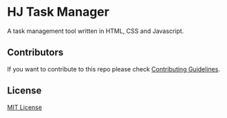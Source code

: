# HJ Task Manager

A task management tool written in HTML, CSS and Javascript.


## Contributors
If you want to contribute to this repo please check [Contributing Guidelines](./CONTRIBUTING.md).


## License
[MIT License](./LICENSE)